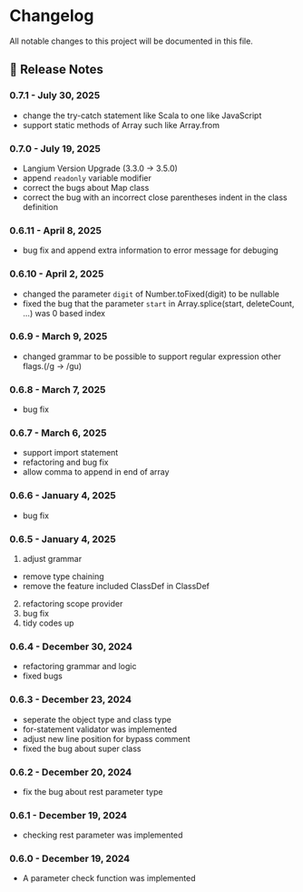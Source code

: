 # Changelog

All notable changes to this project will be documented in this file.

## 🔗 Release Notes

### 0.7.1 - July 30, 2025

- change the try-catch statement like Scala to one like JavaScript
- support static methods of Array such like Array.from

### 0.7.0 - July 19, 2025

- Langium Version Upgrade (3.3.0 -> 3.5.0)
- append `readonly` variable modifier
- correct the bugs about Map class
- correct the bug with an incorrect close parentheses indent in the class definition

### 0.6.11 - April 8, 2025

- bug fix and append extra information to error message for debuging

### 0.6.10 - April 2, 2025

- changed the parameter `digit` of Number.toFixed(digit) to be nullable
- fixed the bug that the parameter `start` in Array.splice(start, deleteCount, ...) was 0 based index 

### 0.6.9 - March 9, 2025

- changed grammar to be possible to support regular expression other flags.(/g -> /gu)

### 0.6.8 - March 7, 2025

- bug fix

### 0.6.7 - March 6, 2025

- support import statement
- refactoring and bug fix
- allow comma to append in end of array 

### 0.6.6 - January 4, 2025

- bug fix

### 0.6.5 - January 4, 2025

1. adjust grammar
- remove type chaining
- remove the feature included ClassDef in ClassDef
2. refactoring scope provider
3. bug fix
4. tidy codes up

### 0.6.4 - December 30, 2024

- refactoring grammar and logic
- fixed bugs

### 0.6.3 - December 23, 2024

- seperate the object type and class type
- for-statement validator was implemented
- adjust new line position for bypass comment
- fixed the bug about super class

### 0.6.2 - December 20, 2024

- fix the bug about rest parameter type

### 0.6.1 - December 19, 2024

- checking rest parameter was implemented

### 0.6.0 - December 19, 2024

- A parameter check function was implemented
